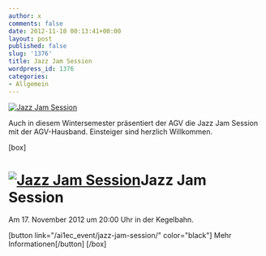 ```yaml
---
author: x
comments: false
date: 2012-11-10 00:13:41+00:00
layout: post
published: false
slug: '1376'
title: Jazz Jam Session
wordpress_id: 1376
categories:
- Allgemein
---
```


[![Jazz Jam Session](https://www.agv-muenchen.de/wp-content/uploads/2012/10/Jazz-Jam-Session-2012-730x1024.jpg)](/ai1ec_event/jazz-jam-session/)

Auch in diesem Wintersemester präsentiert der AGV die Jazz Jam Session mit der AGV-Hausband. Einsteiger sind herzlich Willkommen.

[box]

# [![Jazz Jam Session](/wp-content/uploads/2012/10/Jazz-Jam-Session-2012.jpg)](/ai1ec_event/jazz-jam-session/)Jazz Jam Session

Am 17. November 2012 um 20:00 Uhr in der Kegelbahn.

[button link="/ai1ec_event/jazz-jam-session/" color="black"] Mehr Informationen[/button]
[/box]

